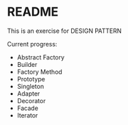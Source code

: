 # README

This is an exercise for DESIGN PATTERN

Current progress:

- Abstract Factory
- Builder
- Factory Method
- Prototype
- Singleton
- Adapter
- Decorator
- Facade
- Iterator

